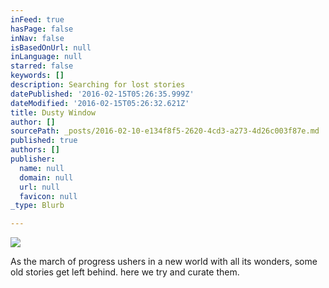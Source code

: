 ```yaml
---
inFeed: true
hasPage: false
inNav: false
isBasedOnUrl: null
inLanguage: null
starred: false
keywords: []
description: Searching for lost stories
datePublished: '2016-02-15T05:26:35.999Z'
dateModified: '2016-02-15T05:26:32.621Z'
title: Dusty Window
author: []
sourcePath: _posts/2016-02-10-e134f8f5-2620-4cd3-a273-4d26c003f87e.md
published: true
authors: []
publisher:
  name: null
  domain: null
  url: null
  favicon: null
_type: Blurb

---
```

![](https://the-grid-user-content.s3-us-west-2.amazonaws.com/1a1389cc-fc00-4bf6-98e0-2c52c4174316.jpg)

As the march of progress ushers in a new world with all its wonders, some old stories get left behind. here we try and curate them.